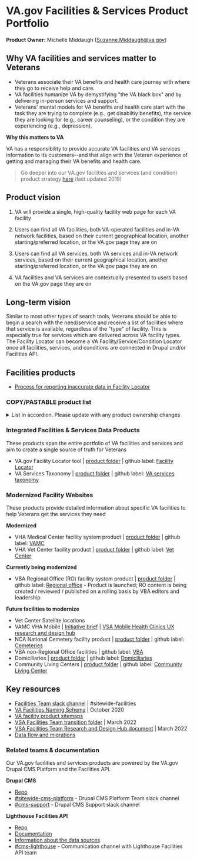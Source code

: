 # VA.gov Facilities & Services Product Portfolio

**Product Owner:** Michelle Middaugh (Suzanne.Middaugh@va.gov)

## Why VA facilities and services matter to Veterans

- Veterans associate their VA benefits and health care journey with where they go to receive help and care.
- VA facilities humanize VA by demystifying "the VA black box" and by delivering in-person services and support.
- Veterans' mental models for VA benefits and health care start with the task they are trying to complete (e.g., get disabiltiy benefits), the service they are looking for (e.g., career counseling), or the condition they are experiencing (e.g., depression). 

**Why this matters to VA**

VA has a responsibility to provide accurate VA facilities and VA services information to its customers--and that align with the Veteran experience of getting and managing their VA benefits and health care.

> Go deeper into our VA.gov facilities and services (and condition) product strategy [here](https://app.mural.co/t/departmentofveteransaffairs9999/m/departmentofveteransaffairs9999/1571687080233/b02974cdf86270f2ea988b527ef97f3a9d2c5c4e) (last updated 2019)

## Product vision

1. VA will provide a single, high-quality facility web page for each VA facility

2. Users can find all VA facilities, both VA-operated facilities and in-VA network facilities, based on their current geographical location, another starting/preferred location, or the VA.gov page they are on

3. Users can find all VA services, both VA services and in-VA network services, based on their current geographical location, another starting/preferred location, or the VA.gov page they are on

4. VA facilities and VA services are contextually presented to users based on the VA.gov page they are on
   
## Long-term vision
Similar to most other types of search tools, Veterans should be able to begin a search with the need/service and receive a list of facilities where that service is available, regardless of the "type" of facility. This is especially true for services which are delivered across VA facility types. The Facility Locator can become a VA Facility/Service/Condition Locator once all facilities, services, and conditions are connected in Drupal and/or Facilities API. 

## Facilities products
- [Process for reporting inaccurate data in Facility Locator](https://github.com/department-of-veterans-affairs/va.gov-team/blob/master/products/facilities/facility-locator/reporting-inaccurate-data.md#process-for-reporting-inaccurate-data-in-facility-locator)

### COPY/PASTABLE product list
<details><summary>List in accordion. Please update with any product ownership changes</summary>
Products are listed with an example URL, or a link to content in the Drupal CMS. 
   
#### CMS / Content driven products: 
- [ ] Centralized Content: [CMS list](https://prod.cms.va.gov/admin/content?title=&type=centralized_content&moderation_state=All&owner=All) -- applies to VAMCs, Vet Centers, VBA Facilities
- [ ] VAMC
    - [ ] Health Services List: [CMS list](https://prod.cms.va.gov/admin/content?title=&type=health_services_listing&moderation_state=All&owner=All); https://www.va.gov/minneapolis-health-care/health-services
    - [ ] Leadership list: [CMS list](https://prod.cms.va.gov/admin/content?title=&type=leadership_listing&moderation_state=All&owner=All); https://www.va.gov/battle-creek-health-care/about-us/leadership/
    - [ ] Staff profile: [CMS list](https://prod.cms.va.gov/admin/content?title=&type=person_profile&moderation_state=All&owner=All); https://www.va.gov/battle-creek-health-care/staff-profiles/michelle-martin/
    - [ ] News Release list: [CMS list](https://prod.cms.va.gov/admin/content?title=&type=press_releases_listing&moderation_state=All&owner=All); https://www.va.gov/minneapolis-health-care/news-releases/
    - [ ] News Relese: [CMS list](https://prod.cms.va.gov/admin/content?title=&type=press_release&moderation_state=All&owner=All); https://www.va.gov/minneapolis-health-care/news-releases/a-dynamic-learning-and-collaboration-center-opens-at-the-minneapolis-va-medical-center/
    - [ ] Stories List: [CMS list](https://prod.cms.va.gov/admin/content?title=&type=story_listing&moderation_state=All&owner=All); https://www.va.gov/minneapolis-health-care/stories/
    - [ ] Story: [CMS list](https://prod.cms.va.gov/admin/content?title=&type=news_story&moderation_state=All&owner=All); https://www.va.gov/minneapolis-health-care/stories/the-morning-of-change/
    - [ ] VAMC Detail page (Includes Program pages): CMS list; https://www.va.gov/minneapolis-health-care/work-with-us/
    - [ ] VAMC Facility Health Service: [CMS list](https://prod.cms.va.gov/admin/content?title=&type=health_care_local_health_service&moderation_state=All&owner=All)
    - [ ] VAMC Facility Non-clinical Service: [CMS list](https://prod.cms.va.gov/admin/content?title=&type=vha_facility_nonclinical_service&moderation_state=All&owner=All)
    - [ ] VAMC Facility: [CMS list](https://prod.cms.va.gov/admin/content?title=&type=health_care_local_facility&moderation_state=All&owner=All); https://www.va.gov/minneapolis-health-care/locations/minneapolis-va-medical-center/
    - [ ] VAMC System: [CMS list](https://prod.cms.va.gov/admin/content?title=&type=health_care_region_page&moderation_state=All&owner=All); https://www.va.gov/minneapolis-health-care/
    - [ ] VAMC System banner with situation update: [CMS list](https://prod.cms.va.gov/admin/content?title=&type=full_width_banner_alert&moderation_state=All&owner=All); https://www.va.gov/miami-health-care/register-for-care/ (includes a Facility status banner as of 4/12/24)
    - [ ] VAMC System Billing & Insurance: [CMS list](https://prod.cms.va.gov/admin/content?title=&type=vamc_system_billing_insurance&moderation_state=All&owner=All); https://www.va.gov/fayetteville-arkansas-health-care/billing-and-insurance/
    - [ ] VAMC System Health Service:  [CMS list](https://prod.cms.va.gov/admin/content?title=&type=regional_health_care_service_des&moderation_state=All&owner=All);
    - [ ] VAMC System Locations List: [CMS list](https://prod.cms.va.gov/admin/content?title=&type=locations_listing&moderation_state=All&owner=All); - https://www.va.gov/minneapolis-health-care/locations/
    - [ ] VAMC System Medical Records office: [CMS list](https://prod.cms.va.gov/admin/content?title=&type=vamc_system_medical_records_offi&moderation_state=All&owner=All); https://www.va.gov/tampa-health-care/medical-records-office/
    - [ ] VAMC System Operating status: [CMS list](https://prod.cms.va.gov/admin/content?title=&type=vamc_operating_status_and_alerts&moderation_state=All&owner=All); https://www.va.gov/boston-health-care/operating-status/
    - [ ] VAMC System Policies page: [CMS list](https://prod.cms.va.gov/admin/content?title=&type=vamc_system_policies_page&moderation_state=All&owner=All); https://www.va.gov/minneapolis-health-care/policies/
    - [ ] VAMC System Register for Care: [CMS list](https://prod.cms.va.gov/admin/content?title=&type=vamc_system_register_for_care&moderation_state=All&owner=All); https://www.va.gov/miami-health-care/register-for-care/ 
    - [ ] VAMC System VA Police page: [CMS list](https://prod.cms.va.gov/admin/content?title=&type=vamc_system_va_police&moderation_state=All&owner=All); https://www.va.gov/minneapolis-health-care/va-police/ 
- [ ] Vet Center:  [CMS list](https://prod.cms.va.gov/admin/content?title=&type=health_care_region_page&moderation_state=All&owner=All); https://www.va.gov/temecula-vet-center/
    - [ ] Vet Center - Facility Service: [CMS list](https://prod.cms.va.gov/admin/content?title=&type=vet_center_facility_health_servi&moderation_state=All&owner=All);
    - [ ] Vet Center - Locations list: [CMS list](https://prod.cms.va.gov/admin/content?title=&type=vet_center_locations_list&moderation_state=All&owner=All); https://www.va.gov/manchester-vet-center/locations/
    - [ ] Vet Center - Mobile Vet Center: [CMS list](https://prod.cms.va.gov/admin/content?title=&type=vet_center_mobile_vet_center&moderation_state=All&owner=All); No frontend URL of their own
    - [ ] Vet Center - Outstations: [CMS list](https://prod.cms.va.gov/admin/content?title=&type=vet_center_outstation&moderation_state=All&owner=All); No frontend URL of their own
    - [ ] Vet Center Community Access Points (CAPs): [CMS list](https://prod.cms.va.gov/admin/content?title=&type=vet_center_cap&moderation_state=All&owner=All); No frontend URL of their own
- [ ] VBA Facility (Currenly comprised of Regional Offices, 4/18/24): [CMS list](https://prod.cms.va.gov/admin/content?title=&type=vba_facility&moderation_state=All&owner=All)
    - [ ] Service Regions: [CMS list](https://prod.cms.va.gov/admin/content?title=&type=service_region&moderation_state=All&owner=All); 
    - [ ] VBA Facility Service: [CMS list](https://prod.cms.va.gov/admin/content?title=&type=vba_facility_service&moderation_state=All&owner=All); 
- [ ] NCA Facility (Currently only a data migration, no modernized pages in the VA.gov frontend): [CMS list](https://prod.cms.va.gov/admin/content?title=&type=nca_facility&moderation_state=All&owner=All);
- [ ] VA Services taxonomy -- https://prod.cms.va.gov/admin/structure/taxonomy/manage/health_care_service_taxonomy/overview


#### React Applications: 
- [ ] Facility Locator - https://www.va.gov/find-locations
- [ ] Facility Locator detail pages - https://www.va.gov/find-locations/facility/vba_348

#### APIs
- [ ] Facilities API - https://github.com/department-of-veterans-affairs/vets-api/tree/master/modules/facilities_api

</details>

### Integrated Facilities & Services Data Products

These products span the entire portfolio of VA facilities and services and aim to create a single source of truth for Veterans 

- VA.gov Facility Locator tool | [product folder](https://github.com/department-of-veterans-affairs/va.gov-team/tree/master/products/facilities/facility-locator) | github label: [Facility Locator](https://github.com/department-of-veterans-affairs/va.gov-cms/labels/Facility%20Locator)
- VA Services Taxonomy | [product folder](https://github.com/department-of-veterans-affairs/va.gov-team/tree/master/products/facilities/taxonomy) | github label: [VA services taxonomy](https://github.com/department-of-veterans-affairs/va.gov-cms/labels/VA%20services%20taxonomy)

### Modernized Facility Websites

These products provide detailed information about specific VA facilities to help Veterans get the services they need

**Modernized**
- VHA Medical Center facility system product | [product folder](https://github.com/department-of-veterans-affairs/va.gov-team/tree/master/products/facilities/medical-centers) | github label: [VAMC](https://github.com/department-of-veterans-affairs/va.gov-cms/labels/VAMC)
- VHA Vet Center facility product | [product folder](https://github.com/department-of-veterans-affairs/va.gov-team/tree/master/products/facilities/vet-centers) | github label: [Vet Center](https://github.com/department-of-veterans-affairs/va.gov-cms/labels/Vet%20Center)

**Currently being modernized**
- VBA Regional Office (RO) facility system product | [product folder](https://github.com/department-of-veterans-affairs/va.gov-team/tree/master/products/facilities/regional-offices) | github label: [Regional office](https://github.com/department-of-veterans-affairs/va.gov-cms/labels/Regional%20office) - Product is launched; RO content is being created / reviewed / published on a rolling basis by VBA editors and leadership

**Future facilities to modernize**
- Vet Center Satellite locations
- VAMC VHA Mobile | [Initiative brief](https://github.com/department-of-veterans-affairs/va.gov-team/blob/master/products/facilities/medical-centers/initiatives/2021-vamc-vha-mobile-redesign/initiative-brief.md) | [VSA Mobile Health Clinics UX research and design hub](https://github.com/department-of-veterans-affairs/va.gov-team/blob/master/teams/vsa/teams/facility-locator/product-transition-doc/feature-docs/mobile-health-clinics.md)
- NCA National Cemetery facility product | [product folder](https://github.com/department-of-veterans-affairs/va.gov-team/tree/master/products/facilities/cemeteries) | github label: [Cemeteries](https://github.com/department-of-veterans-affairs/va.gov-cms/labels/Cemeteries)
- VBA non-Regional Office facilities | github label: [VBA](https://github.com/department-of-veterans-affairs/va.gov-cms/labels/VBA)
- Domiciliaries | [product folder](https://github.com/department-of-veterans-affairs/va.gov-team/tree/master/products/facilities/domiciliaries) | github label: [Domiciliaries](https://github.com/department-of-veterans-affairs/va.gov-cms/labels/Domiciliaries)
- Community Living Centers | [product folder](https://github.com/department-of-veterans-affairs/va.gov-team/tree/master/products/facilities/community-living-centers) | github label: [Community Living Center](https://github.com/department-of-veterans-affairs/va.gov-cms/labels/Community%20Living%20Centers)

## Key resources 

- [Facilities Team slack channel](https://dsva.slack.com/channels/sitewide-facilities) | #sitewide-facilities 
- [VA Facilities Naming Schema](https://github.com/department-of-veterans-affairs/va.gov-team/tree/master/products/facilities/naming-schema) | October 2020
- [VA facility product sitemaps](https://app.mural.co/invitation/mural/departmentofveteransaffairs9999/1674779377050?sender=u2aba00c97ab77c6ec1573123&key=3024f3ae-613d-4244-abf0-844be1f68cca)
- [VSA Facilities Team transition folder](https://github.com/department-of-veterans-affairs/va.gov-team/tree/master/teams/vsa/teams/facility-locator/product-transition-doc) | March 2022
- [VSA Facilities Team Research and Design Hub document](https://github.com/department-of-veterans-affairs/va.gov-team/blob/master/teams/vsa/teams/facility-locator/vsa-ux-transition-doc.md) | March 2022
- [Data flow and migrations](https://github.com/department-of-veterans-affairs/va.gov-cms/blob/main/READMES/migrations-facility.md#data-flow)

### Related teams & documentation

Our VA.gov facilities and services products are powered by the VA.gov Drupal CMS Platform and the Facilities API.

**Drupal CMS**

- [Repo](https://github.com/department-of-veterans-affairs/va.gov-cms)
- [#sitewide-cms-platform](https://dsva.slack.com/channels/cms-team) - Drupal CMS Platform Team slack channel
- [#cms-support](https://dsva.slack.com/channels/cms-support) - Drupal CMS Support slack channel

**Lighthouse Facilities API**

- [Repo](https://github.com/department-of-veterans-affairs/vets-api)
- [Documentation](https://developer.va.gov/explore/facilities/docs/facilities?version=current)
- [Information about the data sources](https://github.com/department-of-veterans-affairs/lighthouse-facilities#readme)
- [#cms-lighthouse](https://app.slack.com/client/T03FECE8V/C02BTJTDFTN) - Communication channel with Lighthouse Facilities API team
